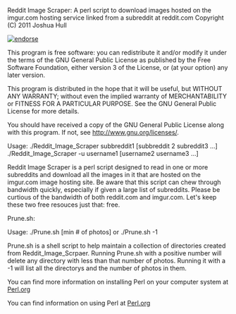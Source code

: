 Reddit Image Scraper: A perl script to download images hosted on 
the imgur.com hosting service linked from a subreddit at reddit.com
Copyright (C) 2011 Joshua Hull

[![endorse](http://api.coderwall.com/joshua-hull/endorsecount.png)](http://coderwall.com/joshua-hull)

This program is free software: you can redistribute it and/or modify 
it under the terms of the GNU General Public License as published by
the Free Software Foundation, either version 3 of the License, or
(at your option) any later version.

This program is distributed in the hope that it will be useful,
but WITHOUT ANY WARRANTY; without even the implied warranty of
MERCHANTABILITY or FITNESS FOR A PARTICULAR PURPOSE.  See the
GNU General Public License for more details.

You should have received a copy of the GNU General Public License
along with this program.  If not, see <http://www.gnu.org/licenses/>.

Usage: ./Reddit_Image_Scraper subbreddit1 [subbreddit 2 subreddit3 ...]  
       ./Reddit_Image_Scraper -u username1 [username2 username3 ...]

Reddit Image Scraper is a perl script designed to read in one or more
subreddits and download all the images in it that are hosted on the
imgur.com image hosting site. Be aware that this script can chew 
through bandwidth quickly, especially if given a large list of
subreddits. Please be curtious of the bandwidth of both reddit.com
and imgur.com. Let's keep these two free resouces just that: free.

Prune.sh:

Usage: ./Prune.sh [min # of photos]
		or
       ./Prune.sh -1

Prune.sh is a shell script to help maintain a collection of directories
created from Reddit_Image_Scrpaer. Running Prune.sh with a positive number 
will delete any directory with less than that number of photos. Running it
with a -1 will list all the directorys and the number of photos in them.

You can find more information on installing Perl on your computer system at [Perl.org](http://www.perl.org/get.html "Perl.org")

You can find information on using Perl at [Perl.org](http://www.perl.org/get.html "Perl.org")
